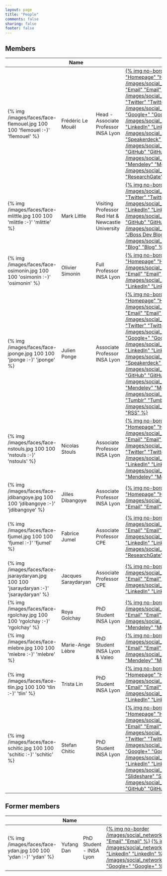 ```yaml
---
layout: page
title: "People"
comments: false
sharing: false
footer: false
---
```


## Members

<table class="table">
  <thead>
    <tr>
      <th></th>
      <th>Name</th>
      <th></th>
      <th>Contact</th>
    </tr>
  </thead>
  <tr>
    <td class="min-size">{% img /images/faces/face-flemouel.jpg 100 100 'flemouel :-)' 'flemouel' %}</td>
    <td>Frédéric Le Mouël</td>
    <td>Head - Associate Professor<br />INSA Lyon</td>
    <td class="social-icons">
      <a href="http://www.le-mouel.net">{% img no-border /images/icons/safari.png 32 32 "Homepage" "Homepage" %}</a>
      <a href="mailto:frederic.le-mouel@insa-lyon.fr">{% img no-border /images/social_networking_iconpack/email_32.png "Email" "Email" %}</a>
      <a href="https://twitter.com/flemouel/">{% img no-border /images/social_networking_iconpack/twitter_32.png "Twitter" "Twitter" %}</a>
      <a href="https://plus.google.com/u/0/112585781767079355378/posts/">{% img no-border /images/social_networking_iconpack/google_plus_32.png "Google+" "Google+" %}</a>
      <a href="http://www.linkedin.com/in/fredericlemouel">{% img no-border /images/social_networking_iconpack/linkedin_32.png "LinkedIn" "LinkedIn" %}</a>
      <a href="https://speakerdeck.com/flemouel">{% img no-border /images/social_networking_iconpack/speakerdeck_32.png "Speakerdeck" "Speakerdeck" %}</a>
      <a href="https://github.com/flemouel">{% img no-border /images/social_networking_iconpack/github_32.png "GitHub" "GitHub" %}</a>
      <a href="http://www.mendeley.com/profiles/frederic-le-mouel/">{% img no-border /images/social_networking_iconpack/mendeley_32.png "Mendeley" "Mendeley" %}</a>
      <a href="https://www.researchgate.net/profile/Frederic_Le_Mouel/">{% img no-border /images/social_networking_iconpack/researchgate_32.png "ResearchGate" "ResearchGate" %}</a>
    </td>
  </tr>
  <tr>
    <td class="min-size">{% img /images/faces/face-mlittle.jpg 100 100 'mlittle :-)' 'mlittle' %}</td>
    <td>Mark Little</td>
    <td>Visiting Professor<br />Red Hat &amp; Newcastle University</td>
    <td class="social-icons">
      <a href="https://twitter.com/nmcl/">{% img no-border /images/social_networking_iconpack/twitter_32.png "Twitter" "Twitter" %}</a>
      <a href="https://www.linkedin.com/pub/mark-little/0/5a3/354">{% img no-border /images/social_networking_iconpack/linkedin_32.png "LinkedIn" "LinkedIn" %}</a>
      <a href="https://github.com/nmcl">{% img no-border /images/social_networking_iconpack/github_32.png "GitHub" "GitHub" %}</a>
      <a href="https://developer.jboss.org/blogs/mark.little">{% img no-border /images/social_networking_iconpack/wordpress_32.png "JBoss Dev Blog" "JBoss Dev Blog" %}</a>
      <a href="http://markclittle.blogspot.fr">{% img no-border /images/social_networking_iconpack/wordpress_32.png "Blog" "Blog" %}</a>
    </td>
  </tr>
  <tr>
    <td class="min-size">{% img /images/faces/face-osimonin.jpg 100 100 'osimonin :-)' 'osimonin' %}</td>
    <td>Olivier Simonin</td>
    <td>Full Professor<br />INSA Lyon</td>
    <td class="social-icons">
      <a href="http://perso.citi.insa-lyon.fr/osimonin/">{% img no-border /images/icons/safari.png 32 32 "Homepage" "Homepage" %}</a>
      <a href="mailto:olivier.simonin@insa-lyon.fr">{% img no-border /images/social_networking_iconpack/email_32.png "Email" "Email" %}</a>
      <a href="http://fr.linkedin.com/in/osimonin">{% img no-border /images/social_networking_iconpack/linkedin_32.png "LinkedIn" "LinkedIn" %}</a>
    </td>
  </tr>
  <tr>
    <td class="min-size">{% img /images/faces/face-jponge.jpg 100 100 'jponge :-)' 'jponge' %}</td>
    <td>Julien Ponge</td>
    <td>Associate Professor<br />INSA Lyon</td>
    <td class="social-icons">
      <a href="http://julien.ponge.info/">{% img no-border /images/icons/safari.png 32 32 "Homepage" "Homepage" %}</a>
      <a href="mailto:julien.ponge@insa-lyon.fr">{% img no-border /images/social_networking_iconpack/email_32.png "Email" "Email" %}</a>
      <a href="https://twitter.com/jponge">{% img no-border /images/social_networking_iconpack/twitter_32.png "Twitter" "Twitter" %}</a>
      <a href="https://plus.google.com/u/0/106143787836384076615/posts/">{% img no-border /images/social_networking_iconpack/google_plus_32.png "Google+" "Google+" %}</a>
      <a href="http://www.linkedin.com/in/julienponge">{% img no-border /images/social_networking_iconpack/linkedin_32.png "LinkedIn" "LinkedIn" %}</a>
      <a href="https://speakerdeck.com/jponge">{% img no-border /images/social_networking_iconpack/speakerdeck_32.png "Speakerdeck" "Speakerdeck" %}</a>
      <a href="https://github.com/jponge">{% img no-border /images/social_networking_iconpack/github_32.png "GitHub" "GitHub" %}</a>
      <a href="http://www.mendeley.com/profiles/julien-ponge/">{% img no-border /images/social_networking_iconpack/mendeley_32.png "Mendeley" "Mendeley" %}</a>
      <a href="http://log.julien.ponge.info/">{% img no-border /images/social_networking_iconpack/tumblr_32.png "Tumblr" "Tumblr" %}</a>
      <a href="feed://julien.ponge.info/atom.xml">{% img no-border /images/social_networking_iconpack/rss_32.png "RSS" "RSS" %}</a>
    </td>
  </tr>
  <tr>
    <td class="min-size">{% img /images/faces/face-nstouls.jpg 100 100 'nstouls :-)' 'nstouls' %}</td>
    <td>Nicolas Stouls</td>
    <td>Associate Professor<br />INSA Lyon</td>
    <td class="social-icons">
      <a href="http://perso.citi-lab.fr/nstouls/">{% img no-border /images/icons/safari.png 32 32 "Homepage" "Homepage" %}</a>
      <a href="mailto:nicolas.stouls@insa-lyon.fr">{% img no-border /images/social_networking_iconpack/email_32.png "Email" "Email" %}</a>
      <a href="https://twitter.com/nico_s99">{% img no-border /images/social_networking_iconpack/twitter_32.png "Twitter" "Twitter" %}</a>
     <a href="http://www.linkedin.com/pub/nicolas-stouls/7/81b/19">{% img no-border /images/social_networking_iconpack/linkedin_32.png "LinkedIn" "LinkedIn" %}</a>
      <a href="http://www.mendeley.com/profiles/nicolas-stouls/">{% img no-border /images/social_networking_iconpack/mendeley_32.png "Mendeley" "Mendeley" %}</a>
    </td>
  </tr>
  <tr>
    <td class="min-size">{% img /images/faces/face-jdibangoye.jpg 100 100 'jdibangoye :-)' 'jdibangoye' %}</td>
    <td>Jilles Dibangoye</td>
    <td>Associate Professor<br />INSA Lyon</td>
    <td class="social-icons">
      <a href="http://jilles.dibangoye.net">{% img no-border /images/icons/safari.png 32 32 "Homepage" "Homepage" %}</a>
      <a href="mailto:jilles-steeve.dibangoye@insa-lyon.fr">{% img no-border /images/social_networking_iconpack/email_32.png "Email" "Email" %}</a>
    </td>
  </tr>
  <tr>
    <td class="min-size">{% img /images/faces/face-fjumel.jpg 100 100 'fjumel :-)' 'fjumel' %}</td>
    <td>Fabrice Jumel</td>
    <td>Associate Professor<br />CPE</td>
    <td class="social-icons">
      <a href="mailto:fabrice.jumel@cpe.fr">{% img no-border /images/social_networking_iconpack/email_32.png "Email" "Email" %}</a>
     <a href="https://www.linkedin.com/pub/fabrice-jumel/9/243/132">{% img no-border /images/social_networking_iconpack/linkedin_32.png "LinkedIn" "LinkedIn" %}</a>
      <a href="https://www.researchgate.net/profile/Fabrice_Jumel/">{% img no-border /images/social_networking_iconpack/researchgate_32.png "ResearchGate" "ResearchGate" %}</a>
    </td>
  </tr>
  <tr>
    <td class="min-size">{% img /images/faces/face-jsaraydaryan.jpg 100 100 'jsaraydaryan :-)' 'jsaraydaryan' %}</td>
    <td>Jacques Saraydaryan</td>
    <td>Associate Professor<br />CPE</td>
    <td class="social-icons">
      <a href="mailto:jacques.saraydaryan@cpe.fr">{% img no-border /images/social_networking_iconpack/email_32.png "Email" "Email" %}</a>     
     <a href="https://www.linkedin.com/pub/jacques-saraydaryan/41/b00/634">{% img no-border /images/social_networking_iconpack/linkedin_32.png "LinkedIn" "LinkedIn" %}</a>
    </td>
  </tr>
  <tr>
    <td class="min-size">{% img /images/faces/face-rgolchay.jpg 100 100 'rgolchay :-)' 'rgolchay' %}</td>
    <td>Roya Golchay</td>
    <td>PhD Student<br />INSA Lyon</td>
    <td class="social-icons">
      <a href="mailto:roya.golchay@insa-lyon.fr">{% img no-border /images/social_networking_iconpack/email_32.png "Email" "Email" %}</a>
      <a href="http://www.mendeley.com/profiles/roya-golchay/">{% img no-border /images/social_networking_iconpack/mendeley_32.png "Mendeley" "Mendeley" %}</a>
    </td>
  </tr>
  <tr>
    <td class="min-size">{% img /images/faces/face-mlebre.jpg 100 100 'mlebre :-)' 'mlebre' %}</td>
    <td>Marie-Ange Lèbre</td>
    <td>PhD Student<br />INSA Lyon &amp; Valeo</td>
    <td class="social-icons">
      <a href="mailto:marie-ange.lebre@insa-lyon.fr">{% img no-border /images/social_networking_iconpack/email_32.png "Email" "Email" %}</a>
      <a href="http://www.mendeley.com/profiles/marie-ange-lebre/">{% img no-border /images/social_networking_iconpack/mendeley_32.png "Mendeley" "Mendeley" %}</a>
    </td>
  </tr>
  <tr>
    <td class="min-size">{% img /images/faces/face-tlin.jpg 100 100 'tlin :-)' 'tlin' %}</td>
    <td>Trista Lin</td>
    <td>PhD Student<br />INSA Lyon</td>
    <td class="social-icons">
      <a href="http://perso.citi-lab.fr/tlin/">{% img no-border /images/icons/safari.png 32 32 "Homepage" "Homepage" %}</a>
      <a href="mailto:trista.lin@insa-lyon.fr">{% img no-border /images/social_networking_iconpack/email_32.png "Email" "Email" %}</a>
     <a href="http://fr.linkedin.com/pub/trista-lin/20/b7/a07">{% img no-border /images/social_networking_iconpack/linkedin_32.png "LinkedIn" "LinkedIn" %}</a>
    </td>
  </tr>
  <tr>
    <td class="min-size">{% img /images/faces/face-schitic.jpg 100 100 'schitic :-)' 'schitic' %}</td>
    <td>Stefan Chitic</td>
    <td>PhD Student<br />INSA Lyon</td>
    <td class="social-icons">
      <a href="http://about.me/schitic">{% img no-border /images/icons/safari.png 32 32 "Homepage" "Homepage" %}</a>
      <a href="mailto:stefan.chitic@insa-lyon.fr">{% img no-border /images/social_networking_iconpack/email_32.png "Email" "Email" %}</a>
      <a href="https://twitter.com/schitic">{% img no-border /images/social_networking_iconpack/twitter_32.png "Twitter" "Twitter" %}</a>
      <a href="https://plus.google.com/117382360334349199147/posts">{% img no-border /images/social_networking_iconpack/google_plus_32.png "Google+" "Google+" %}</a>
      <a href="http://www.linkedin.com/pub/chitic-stefan/15/273/92/en">{% img no-border /images/social_networking_iconpack/linkedin_32.png "LinkedIn" "LinkedIn" %}</a>
      <a href="http://fr.slideshare.net/schitic">{% img no-border /images/social_networking_iconpack/slideshare_32.png "Slideshare" "Slideshare" %}</a>
      <a href="https://github.com/schitic">{% img no-border /images/social_networking_iconpack/github_32.png "GitHub" "GitHub" %}</a>
    </td>
  </tr>
</table>

## Former members

<table class="table">
  <thead>
    <tr>
      <th></th>
      <th>Name</th>
      <th></th>
      <th>Contact</th>
    </tr>
  </thead>
  <tr>
    <td class="min-size">{% img /images/faces/face-ydan.jpg 100 100 'ydan :-)' 'ydan' %}</td>
    <td>Yufang Dan</td>
    <td>PhD Student - INSA Lyon</td>
    <td class="social-icons">
      <a href="mailto:yufang.dan@insa-lyon.fr">{% img no-border /images/social_networking_iconpack/email_32.png "Email" "Email" %}</a>
      <a href="http://fr.linkedin.com/pub/yufang-dan/36/497/57a">{% img no-border /images/social_networking_iconpack/linkedin_32.png "LinkedIn" "LinkedIn" %}</a>
      <a href="https://plus.google.com/107205695196953085340/posts/">{% img no-border /images/social_networking_iconpack/google_plus_32.png "Google+" "Google+" %}</a>
    </td>
  </tr>
</table>
